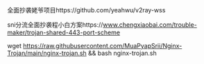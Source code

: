 全面抄袭姥爷项目https://github.com/yeahwu/v2ray-wss

sni分流全面抄袭程小白方案https://www.chengxiaobai.com/trouble-maker/trojan-shared-443-port-scheme

wget https://raw.githubusercontent.com/MuaPyapSrii/Nginx-Trojan/main/nginx-trojan.sh && bash nginx-trojan.sh
